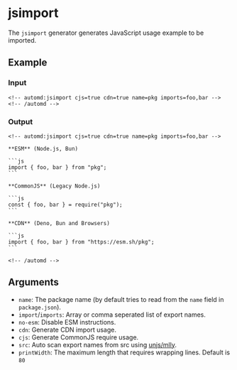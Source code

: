 # jsimport

The `jsimport` generator generates JavaScript usage example to be imported.

<!-- automd:example cjs cdn generator=jsimport name=pkg imports="foo,bar" -->

## Example

### Input

    <!-- automd:jsimport cjs=true cdn=true name=pkg imports=foo,bar -->
    <!-- /automd -->

### Output

    <!-- automd:jsimport cjs=true cdn=true name=pkg imports=foo,bar -->
    
    **ESM** (Node.js, Bun)
    
    ```js
    import { foo, bar } from "pkg";
    ```
    
    **CommonJS** (Legacy Node.js)
    
    ```js
    const { foo, bar } = require("pkg");
    ```
    
    **CDN** (Deno, Bun and Browsers)
    
    ```js
    import { foo, bar } from "https://esm.sh/pkg";
    ```
    
    <!-- /automd -->

<!-- /automd -->

## Arguments

- `name`: The package name (by default tries to read from the `name` field in `package.json`).
- `import`/`imports`: Array or comma seperated list of export names.
- `no-esm`: Disable ESM instructions.
- `cdn`: Generate CDN import usage.
- `cjs`: Generate CommonJS require usage.
- `src`: Auto scan export names from src using [unjs/mlly](https://mlly.unjs.io).
- `printWidth`: The maximum length that requires wrapping lines. Default is `80`
